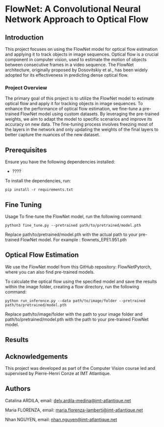 # FlowNet: A Convolutional Neural Network Approach to Optical Flow

## Introduction  

This project focuses on using the FlowNet model for optical flow estimation and applying it to track objects in image sequences. Optical flow is a crucial component in computer vision, used to estimate the motion of objects between consecutive frames in a video sequence. The FlowNet architecture, originally proposed by Dosovitskiy et al., has been widely adopted for its effectiveness in predicting dense optical flow.

### Project Overview
The primary goal of this project is to utilize the FlowNet model to estimate optical flow and apply it for tracking objects in image sequences. To enhance the performance of optical flow estimation, we fine-tune a pre-trained FlowNet model using custom datasets. By leveraging the pre-trained weights, we aim to adapt the model to specific scenarios and improve its accuracy on new data. The fine-tuning process involves freezing most of the layers in the network and only updating the weights of the final layers to better capture the nuances of the new dataset.

## Prerequisites

Ensure you have the following dependencies installed:

- ????
  
To install the dependencies, run:

```
pip install -r requirements.txt
```

## Fine Tuning
Usage
To fine-tune the FlowNet model, run the following command:
```
python3 fine_tune.py --pretrained path/to/pretrained/model.pth
```
Replace path/to/pretrained/model.pth with the actual path to your pre-trained FlowNet model. For example : flownets_EPE1.951.pth
## Optical Flow Estimation
We use the FlowNet model from this GitHub repository: FlowNetPytorch, where you can also find pre-trained models.  

To calculate the optical flow using the specified model and save the results within the image folder, creating a flow directory, run the following command:
```
python run_inference.py --data path/to/image/folder --pretrained path/to/pretrained/model.pth
```

Replace path/to/image/folder with the path to your image folder and path/to/pretrained/model.pth with the path to your pre-trained FlowNet model.

## Results


## Acknowledgements
This project was developed as part of the Computer Vision course led and supervised by Pierre-Henri Conze at IMT Atlantique.

## Authors
Catalina ARDILA, email: <dely.ardila-medina@imt-atlantique.net>

Maria FLORENZA, email: <maria.florenza-lamberti@imt-atlantique.net>

Nhan NGUYEN, email: <nhan.nguyen@imt-atlantique.net>
